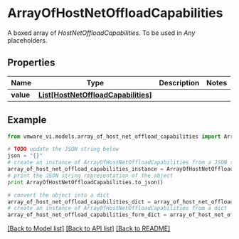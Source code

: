 # ArrayOfHostNetOffloadCapabilities

A boxed array of *HostNetOffloadCapabilities*. To be used in *Any* placeholders. 

## Properties
Name | Type | Description | Notes
------------ | ------------- | ------------- | -------------
**value** | [**List[HostNetOffloadCapabilities]**](HostNetOffloadCapabilities.md) |  | 

## Example

```python
from vmware_vi.models.array_of_host_net_offload_capabilities import ArrayOfHostNetOffloadCapabilities

# TODO update the JSON string below
json = "{}"
# create an instance of ArrayOfHostNetOffloadCapabilities from a JSON string
array_of_host_net_offload_capabilities_instance = ArrayOfHostNetOffloadCapabilities.from_json(json)
# print the JSON string representation of the object
print ArrayOfHostNetOffloadCapabilities.to_json()

# convert the object into a dict
array_of_host_net_offload_capabilities_dict = array_of_host_net_offload_capabilities_instance.to_dict()
# create an instance of ArrayOfHostNetOffloadCapabilities from a dict
array_of_host_net_offload_capabilities_form_dict = array_of_host_net_offload_capabilities.from_dict(array_of_host_net_offload_capabilities_dict)
```
[[Back to Model list]](../README.md#documentation-for-models) [[Back to API list]](../README.md#documentation-for-api-endpoints) [[Back to README]](../README.md)


